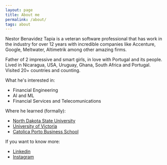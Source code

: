 ```yaml
---
layout: page
title: About me
permalink: /about/
tags: about
---
```


Nestor Benavidez Tapia is a veteran software professional that has work in
the industry for over 12 years with incredible companies like Accenture, Google, 
Meltwater, Altimetrik among other amazing firms.

Father of 2 impressive and smart girls, in love with Portugal and its people. Lived in
Nicaragua, USA, Uruguay, Ghana, South Africa and Portugal. Visited 20+ countries and counting.

What he's interested in:
* Financial Engineering
* AI and ML
* Financial Services and Telecomunications

Where he learned (formally):
* [North Dakota State University](https://ndsu.edu)
* [University of Victoria](https://uvic.ca)
* [Catolica Porto Business School](https://www.catolicabs.porto.ucp.pt/catolicabs-porto)

If you want to know more:

* [Linkedin](https://www.linkedin.com/in/nestorbenavidez/)
* [Instagram](https://www.instagram.com/yeah_i_saw_it/)



